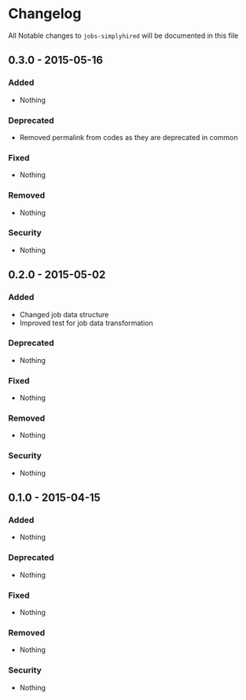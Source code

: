 # Changelog
All Notable changes to `jobs-simplyhired` will be documented in this file

## 0.3.0 - 2015-05-16

### Added
- Nothing

### Deprecated
- Removed permalink from codes as they are deprecated in common

### Fixed
- Nothing

### Removed
- Nothing

### Security
- Nothing

## 0.2.0 - 2015-05-02

### Added
- Changed job data structure
- Improved test for job data transformation

### Deprecated
- Nothing

### Fixed
- Nothing

### Removed
- Nothing

### Security
- Nothing

## 0.1.0 - 2015-04-15

### Added
- Nothing

### Deprecated
- Nothing

### Fixed
- Nothing

### Removed
- Nothing

### Security
- Nothing
